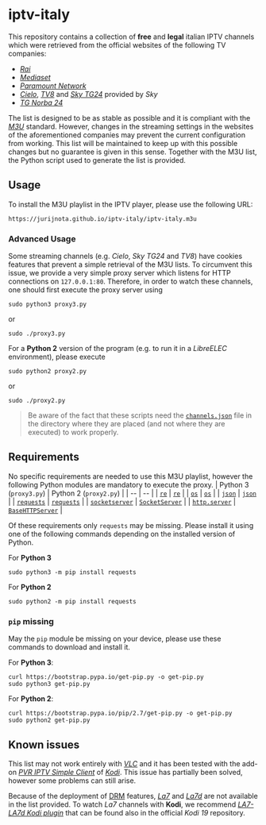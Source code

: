 # iptv-italy
This repository contains a collection of **free** and **legal** italian IPTV channels which were retrieved from the official websites of the following TV companies:
- [*Rai*](https://www.raiplay.it/dirette)
- [*Mediaset*](https://www.mediasetplay.mediaset.it/diretta)
- [*Paramount Network*](https://www.paramountnetwork.it/diretta-tv/wp5pr2)
- [*Cielo*](https://www.cielotv.it/streaming.html), [*TV8*](https://tv8.it/streaming.html?zoneid=menu_streaming) and [*Sky TG24*](https://video.sky.it/diretta/tg24) provided by *Sky*
- [*TG Norba 24*](http://www.norbaonline.it/live.php?diretta=tgnorba)

The list is designed to be as stable as possible and it is compliant with the [*M3U*](https://en.wikipedia.org/wiki/M3U) standard. However, changes in the streaming settings in the websites of the aforementioned companies may prevent the current configuration from working. This list will be maintained to keep up with this possible changes but no guarantee is given in this sense. Together with the M3U list, the Python script used to generate the list is provided.

## Usage
To install the M3U playlist in the IPTV player, please use the following URL:
```
https://jurijnota.github.io/iptv-italy/iptv-italy.m3u
```

### Advanced Usage
Some streaming channels (e.g. *Cielo*, *Sky TG24* and *TV8*) have cookies features that prevent a simple retrieval of the M3U lists. To circumvent this issue, we provide a very simple proxy server which listens for HTTP connections on `127.0.0.1:80`. Therefore, in order to watch these channels, one should first execute the proxy server using
```
sudo python3 proxy3.py
```
or
```
sudo ./proxy3.py
```
For a **Python 2** version of the program (e.g. to run it in a *LibreELEC* environment), please execute
```
sudo python2 proxy2.py
```
or
```
sudo ./proxy2.py
```
> Be aware of the fact that these scripts need the [`channels.json`](https://github.com/jurijnota/iptv-italy/blob/main/channels.json) file in the directory where they are placed (and not where they are executed) to work properly.

## Requirements
No specific requirements are needed to use this M3U playlist, however the following Python modules are mandatory to execute the proxy.
| Python 3 (`proxy3.py`) | Python 2 (`proxy2.py`) |
| -- | -- |
| [`re`](https://docs.python.org/3/library/re.html) | [`re`](https://docs.python.org/2.7/library/re.html) |
| [`os`](https://docs.python.org/3.9/library/os.html) | [`os`](https://docs.python.org/2.7/library/os.html) |
| [`json`](https://docs.python.org/3.9/library/json.html) | [`json`](https://docs.python.org/2.7/library/json.html) |
| [`requests`](https://docs.python-requests.org/en/master/index.html) | [`requests`](https://docs.python-requests.org/en/master/index.html) |
| [`socketserver`](https://docs.python.org/3.9/library/socketserver.html) | [`SocketServer`](https://docs.python.org/2.7/library/socketserver.html) |
| [`http.server`](https://docs.python.org/3.9/library/http.server.html) | [`BaseHTTPServer`](https://docs.python.org/2.7/library/basehttpserver.html) |

Of these requirements only `requests` may be missing. Please install it using one of the following commands depending on the installed version of Python.

For **Python 3**
```
sudo python3 -m pip install requests
```
For **Python 2**
```
sudo python2 -m pip install requests
```

### `pip` missing
May the `pip` module be missing on your device, please use these commands to download and install it.

For **Python 3**:
```
curl https://bootstrap.pypa.io/get-pip.py -o get-pip.py
sudo python3 get-pip.py
```
For **Python 2**:
```
curl https://bootstrap.pypa.io/pip/2.7/get-pip.py -o get-pip.py
sudo python2 get-pip.py
```

## Known issues
This list may not work entirely with [*VLC*](https://www.videolan.org/vlc/) and it has been tested with the add-on [*PVR IPTV Simple Client*](https://kodi.wiki/view/Add-on:PVR_IPTV_Simple_Client) of [*Kodi*](https://kodi.tv/). This issue has partially been solved, however some problems can still arise.

Because of the deployment of [DRM](https://it.wikipedia.org/wiki/Digital_rights_management) features, [*La7*](https://www.la7.it/dirette-tv) and [*La7d*](https://www.la7.it/live-la7d) are not available in the list provided. To watch *La7* channels with **Kodi**, we recommend [*LA7-LA7d Kodi plugin*](https://github.com/luivit/plugin.video.rivedila7) that can be found also in the official *Kodi 19* repository.
